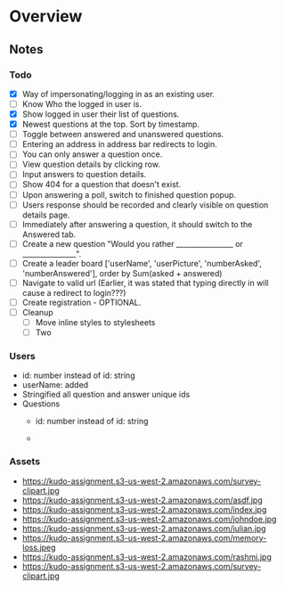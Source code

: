 # Overview

## Notes

### Todo

- [x] Way of impersonating/logging in as an existing user.
- [ ] Know Who the logged in user is.
- [x] Show logged in user their list of questions.
- [x] Newest questions at the top. Sort by timestamp.
- [ ] Toggle between answered and unanswered questions.
- [ ] Entering an address in address bar redirects to login.
- [ ] You can only answer a question once.
- [ ] View question details by clicking row.
- [ ] Input answers to question details.
- [ ] Show 404 for a question that doesn't exist.
- [ ] Upon answering a poll, switch to finished question popup.
- [ ] Users response should be recorded and clearly visible on question details page.
- [ ] Immediately after answering a question, it should switch to the Answered tab.
- [ ] Create a new question "Would you rather ________________ or _______________".
- [ ] Create a leader board ['userName', 'userPicture', 'numberAsked', 'numberAnswered'], order by Sum(asked + answered)
- [ ] Navigate to valid url (Earlier, it was stated that typing directly in will cause a redirect to login???)
- [ ] Create registration - OPTIONAL.
- [ ] Cleanup 
  - [ ] Move inline styles to stylesheets
  - [ ] Two

### Users

* id: number instead of id: string
* userName: added
* Stringified all question and answer unique ids
* Questions
  * id: number instead of id: string

  *
  
### Assets

* <https://kudo-assignment.s3-us-west-2.amazonaws.com/survey-clipart.jpg>
* <https://kudo-assignment.s3-us-west-2.amazonaws.com/asdf.jpg>
* <https://kudo-assignment.s3-us-west-2.amazonaws.com/index.jpg>
* <https://kudo-assignment.s3-us-west-2.amazonaws.com/johndoe.jpg>
* <https://kudo-assignment.s3-us-west-2.amazonaws.com/julian.jpg>
* <https://kudo-assignment.s3-us-west-2.amazonaws.com/memory-loss.jpeg>
* <https://kudo-assignment.s3-us-west-2.amazonaws.com/rashmi.jpg>
* <https://kudo-assignment.s3-us-west-2.amazonaws.com/survey-clipart.jpg>
